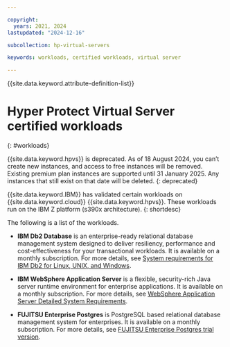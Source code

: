 ```yaml
---

copyright:
  years: 2021, 2024
lastupdated: "2024-12-16"

subcollection: hp-virtual-servers

keywords: workloads, certified workloads, virtual server

---
```


{{site.data.keyword.attribute-definition-list}}

# Hyper Protect Virtual Server certified workloads
{: #workloads}

{{site.data.keyword.hpvs}} is deprecated. As of 18 August 2024, you can’t create new instances, and access to free instances will be removed. Existing premium plan instances are supported until 31 January 2025. Any instances that still exist on that date will be deleted.
{: deprecated}

{{site.data.keyword.IBM}} has validated certain workloads on {{site.data.keyword.cloud}} {{site.data.keyword.hpvs}}. These workloads run on the IBM Z platform (s390x architecture).
{: shortdesc}


The following is a list of the workloads.
- **IBM Db2 Database** is an enterprise-ready relational database management system designed to deliver resiliency, performance and cost-effectiveness for your transactional workloads. It is available on a monthly subscription. For more details, see [System requirements for IBM Db2 for Linux, UNIX, and Windows](https://www.ibm.com/support/pages/system-requirements-ibm-db2-linux-unix-and-windows#1155S).

- **IBM WebSphere Application Server** is a flexible, security-rich Java server runtime environment for enterprise applications. It is available on a monthly subscription. For more details, see [WebSphere Application Server Detailed System Requirements](https://www.ibm.com/support/pages/websphere-application-server-detailed-system-requirements).

- **FUJITSU Enterprise Postgres** is PostgreSQL based relational database management system for enterprises. It is available on a monthly subscription. For more details, see [FUJITSU Enterprise Postgres trial version](https://www.postgresql.fastware.com/resources/fujitsu-enterprise-postgres-trial-version?hsCtaTracking=1604fb10-c11d-42b8-a325-52bc30ba21f1%7C521ea620-5f12-478f-af18-9582575b9921).
